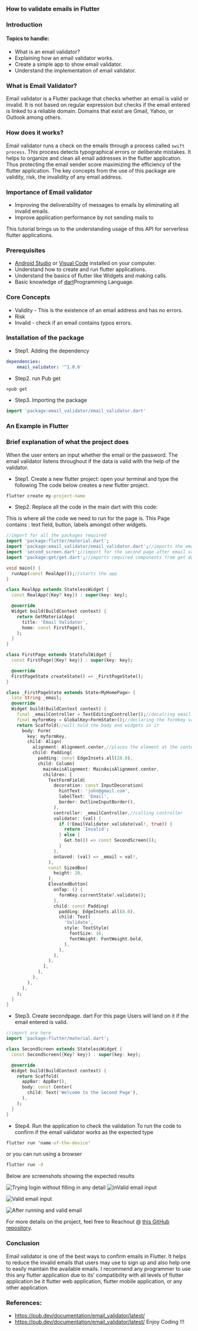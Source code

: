 ### How to validate emails in Flutter 
### Introduction
#### Topics to handle:
- What is an email validator?
- Explaining how an email validator works.
- Create a simple app to show email validator.
- Understand the implementation of email validator.


### What is Email Validator? 
Email validator is a  Flutter package that checks whether an email is valid or invalid. It is not based on regular expression but checks if the email entered is linked to a reliable domain. Domains that exist are Gmail, Yahoo, or Outlook among others.

### How does it works?
Email validator runs a check on the emails through a process called `swift process`. This process detects typographical errors or deliberate mistakes. It helps to organize and clean all email addresses in the flutter application. Thus protecting the email sender score maximizing the efficiency of the flutter application. The key concepts from the use of this package are validity, risk, the invalidity of any email address.

### Importance of Email validator
- Improving the deliverability of messages to emails by eliminating all invalid emails.
- Improve application performance by not sending mails to 
  
This tutorial brings us to the understanding usage of this API for serverless flutter applications.

### Prerequisites
- [Android Studio](https://developer.android.com/studio) or [Visual Code](https://code.visualstudio.com/) installed on your computer.
- Understand how to create and run flutter applications.
- Understand the basics of flutter like Widgets and making calls.
- Basic knowledge of [dart](https://dart.dev/)Programming Language.

### Core Concepts
- Validity - This is the existence of an email address and has no errors.  
- Risk
- Invalid - check if an email contains typos errors.

### Installation of the package
- Step1. Adding the dependency

```yaml
dependencies:
    email_validator: '^1.0.6'
``` 

- Step2. run Pub get 
```cmd
>pub get
```
- Step3. Importing the package
```dart
import 'package:email_validator/email_validator.dart'
```

### An Example in Flutter

### Brief explanation of what the project does
When the user enters an input whether the email or the password. The email validator listens throughout if the data is valid with the help of the validator.


- Step1. Create a new flutter project:
open your terminal and type the following
The code below creates a new flutter project.

```cmd
flutter create my-project-name
```

- Step2. Replace all the code in the main dart with this code:

This is where all the code we need to run for the page is. This Page contains : text field, button, labels amongst other widgets.
```dart
//import for all the packages required
import 'package:flutter/material.dart';
import 'package:email_validator/email_validator.dart';//imports the email validator package
import 'second_screen.dart';//import for the second page after email validation
import 'package:get/get.dart';//imports required components from get dart class

void main() {
  runApp(const RealApp());//starts the app
}

class RealApp extends StatelessWidget {
  const RealApp({Key? key}) : super(key: key);

  @override
  Widget build(BuildContext context) {
    return GetMaterialApp(
      title: 'Email Validator',
      home: const FirstPage(),
    );
  }
}

class FirstPage extends StatefulWidget {
  const FirstPage({Key? key}) : super(key: key);

  @override
  FirstPageState createState() => _FirstPageState();
}

class _FirstPageState extends State<MyHomePage> {
  late String _email;
  @override
  Widget build(BuildContext context) {
    final _emailController = TextEditingController();//decalring email variable
    final myformKey = GlobalKey<FormState>();//declaring the formkey valiable
    return Scaffold(//will hold the body and widgets in it
      body: Form(
        key: myformKey,
        child: Align(
          alignment: Alignment.center,//places the element at the center
          child: Padding(
            padding: const EdgeInsets.all(20.0),
            child: Column(
              mainAxisAlignment: MainAxisAlignment.center,
              children: [
                TextFormField(
                  decoration: const InputDecoration(
                    hintText: 'john@gmail.com',
                    labelText: 'Email',
                    border: OutlineInputBorder(),
                  ),
                  controller: _emailController,//calling controller
                  validator: (val) {
                    if (!EmailValidator.validate(val!, true)) {
                      return 'Invalid';
                    } else {
                      Get.to(() => const SecondScreen());
                    }
                  },
                  onSaved: (val) => _email = val!,
                ),
                const SizedBox(
                  height: 20,
                ),
                ElevatedButton(
                  onTap: () {
                    formKey.currentState?.validate();
                  },
                  child: const Padding(
                    padding: EdgeInsets.all(8.0),
                    child: Text(
                      'Validate',
                      style: TextStyle(
                        fontSize: 16,
                        fontWeight: FontWeight.bold,
                      ),
                    ),
                  ),
                ),
              ],
            ),
          ),
        ),
      ),
    );
  }
}

```  
- Step3. Create secondpage. dart 
For this page Users will land on it if the email entered is valid.
```dart
//import are here
import 'package:flutter/material.dart'; 

class SecondScreen extends StatelessWidget {
  const SecondScreen({Key? key}) : super(key: key);

  @override
  Widget build(BuildContext context) {
    return Scaffold(
      appBar: AppBar(),
      body: const Center(
        child: Text('Welcome to the Second Page'),
      ),
    );
  }
}

```
- Step4. Run the application to check the validation
To run the code to confirm if the email validator works as the expected type
```cmd
flutter run 'name-of-the-device'
```
or you can run using a browser
```cmd
flutter run -d
```
Below are screenshots showing the expected results

![Trying login without filling in any detail](/engineering-education/how-to-validate-emails-in-flutter/missingemail.jpg)
![inValid email input](/engineering-education/how-to-validate-emails-in-flutter/invalidemail.jpg)


![Valid email input](/engineering-education/how-to-validate-emails-in-flutter/validemail.jpg)

![After running and valid email](/engineering-education/how-to-validate-emails-in-flutter/validatedemail.jpg)


For more details on the project, feel free to Reachout @ [this GitHub repository](https://github.com/jonikano/).

### Conclusion
Email validator is one of the best ways to confirm emails in  Flutter. It helps to reduce the invalid emails that users may use to sign up and also help one to easily maintain the available emails. I recommend any programmer to use this any flutter application due to its' compatibility with all levels of flutter application be it flutter web application, flutter mobile application, or any other application.  

### References:
- https://pub.dev/documentation/email_validator/latest/
- https://pub.dev/documentation/email_validator/latest/
Enjoy Coding !!!
